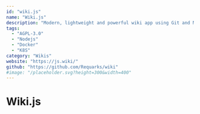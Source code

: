 ```yaml
---
id: "wiki.js"
name: "Wiki.js"
description: "Modern, lightweight and powerful wiki app using Git and Markdown."
tags:
  - "AGPL-3.0"
  - "Nodejs"
  - "Docker"
  - "K8S"
category: "Wikis"
website: "https://js.wiki/"
github: "https://github.com/Requarks/wiki"
#image: "/placeholder.svg?height=300&width=400"
---
```


# Wiki.js
